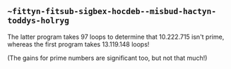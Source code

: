 ## `~fittyn-fitsub-sigbex-hocdeb--misbud-hactyn-toddys-holryg`
The latter program takes 97 loops to determine that 10.222.715 isn't prime, whereas the first program takes 13.119.148 loops!

(The gains for prime numbers are significant too, but not that much!)